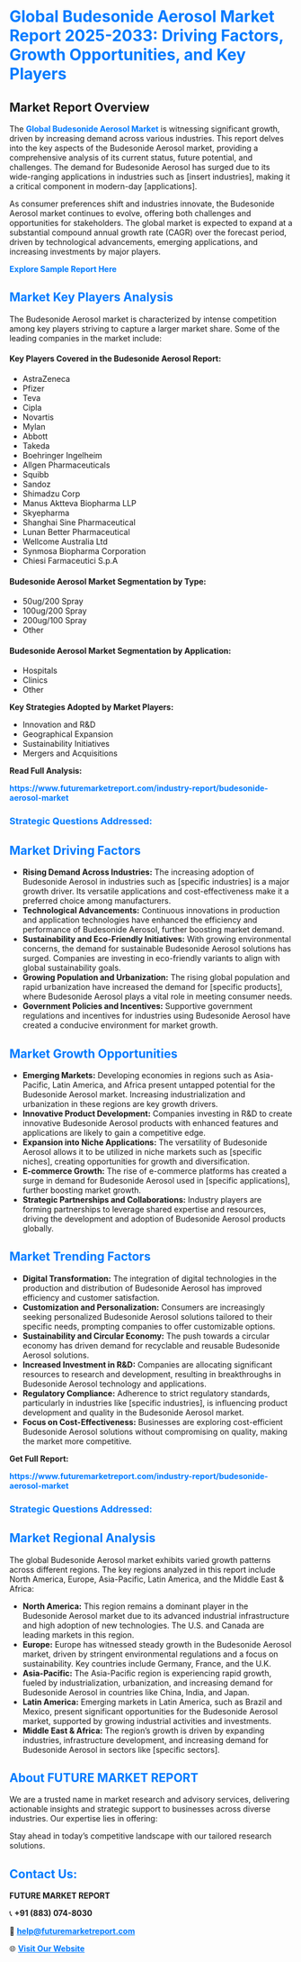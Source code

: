 <h1 style="color: #007BFF;">Global Budesonide Aerosol Market Report 2025-2033: Driving Factors, Growth Opportunities, and Key Players</h1>

<section id="overview">
<h2>Market Report Overview</h2>
<p>The <a href="https://www.futuremarketreport.com/industry-report/budesonide-aerosol-market" style="color: #007BFF; text-decoration: none;"><strong>Global Budesonide Aerosol Market</strong></a> is witnessing significant growth, driven by increasing demand across various industries. This report delves into the key aspects of the Budesonide Aerosol market, providing a comprehensive analysis of its current status, future potential, and challenges. The demand for Budesonide Aerosol has surged due to its wide-ranging applications in industries such as [insert industries], making it a critical component in modern-day [applications].</p>
<p>As consumer preferences shift and industries innovate, the Budesonide Aerosol market continues to evolve, offering both challenges and opportunities for stakeholders. The global market is expected to expand at a substantial compound annual growth rate (CAGR) over the forecast period, driven by technological advancements, emerging applications, and increasing investments by major players.</p>
</section>

<section id="overview">
<p><a href="https://www.futuremarketreport.com/request-sample/reportId=102435" style="color: #007BFF; text-decoration: none;"><strong>Explore Sample Report Here</strong></a></p>
</section>

<section id="key-players">
<h2 style="color: #007BFF;">Market Key Players Analysis</h2>
<p>The Budesonide Aerosol market is characterized by intense competition among key players striving to capture a larger market share. Some of the leading companies in the market include:</p>
<h4>Key Players Covered in the Budesonide Aerosol Report:</h4>
<ul><li>AstraZeneca</li><li>Pfizer</li><li>Teva</li><li>Cipla</li><li>Novartis</li><li>Mylan</li><li>Abbott</li><li>Takeda</li><li>Boehringer Ingelheim</li><li>Allgen Pharmaceuticals</li><li>Squibb</li><li>Sandoz</li><li>Shimadzu Corp</li><li>Manus Aktteva Biopharma LLP</li><li>Skyepharma</li><li>Shanghai Sine Pharmaceutical</li><li>Lunan Better Pharmaceutical</li><li>Wellcome Australia Ltd</li><li>Synmosa Biopharma Corporation</li><li>Chiesi Farmaceutici S.p.A</li></ul>
<h4>Budesonide Aerosol Market Segmentation by Type:</h4>
<ul><li>50ug/200 Spray</li><li>100ug/200 Spray</li><li>200ug/100 Spray</li><li>Other</li></ul>

<h4>Budesonide Aerosol Market Segmentation by Application:</h4>
<ul><li>Hospitals</li><li>Clinics</li><li>Other</li></ul>
<p><strong>Key Strategies Adopted by Market Players:</strong></p>
<ul>
<li>Innovation and R&D</li>
<li>Geographical Expansion</li>
<li>Sustainability Initiatives</li>
<li>Mergers and Acquisitions</li>
</ul>
</section>

<section>
<p><strong>Read Full Analysis: </strong></p><a href="https://www.futuremarketreport.com/industry-report/budesonide-aerosol-market" style="color: #007BFF; text-decoration: none;"><strong>https://www.futuremarketreport.com/industry-report/budesonide-aerosol-market</strong></a>
<h3 style="color: #007BFF;">Strategic Questions Addressed:</h3>
</section>

<section id="driving-factors">
<h2 style="color: #007BFF;">Market Driving Factors</h2>
<ul>
<li><strong>Rising Demand Across Industries:</strong> The increasing adoption of Budesonide Aerosol in industries such as [specific industries] is a major growth driver. Its versatile applications and cost-effectiveness make it a preferred choice among manufacturers.</li>
<li><strong>Technological Advancements:</strong> Continuous innovations in production and application technologies have enhanced the efficiency and performance of Budesonide Aerosol, further boosting market demand.</li>
<li><strong>Sustainability and Eco-Friendly Initiatives:</strong> With growing environmental concerns, the demand for sustainable Budesonide Aerosol solutions has surged. Companies are investing in eco-friendly variants to align with global sustainability goals.</li>
<li><strong>Growing Population and Urbanization:</strong> The rising global population and rapid urbanization have increased the demand for [specific products], where Budesonide Aerosol plays a vital role in meeting consumer needs.</li>
<li><strong>Government Policies and Incentives:</strong> Supportive government regulations and incentives for industries using Budesonide Aerosol have created a conducive environment for market growth.</li>
</ul>
</section>

<section id="growth-opportunities">
<h2 style="color: #007BFF;">Market Growth Opportunities</h2>
<ul>
<li><strong>Emerging Markets:</strong> Developing economies in regions such as Asia-Pacific, Latin America, and Africa present untapped potential for the Budesonide Aerosol market. Increasing industrialization and urbanization in these regions are key growth drivers.</li>
<li><strong>Innovative Product Development:</strong> Companies investing in R&D to create innovative Budesonide Aerosol products with enhanced features and applications are likely to gain a competitive edge.</li>
<li><strong>Expansion into Niche Applications:</strong> The versatility of Budesonide Aerosol allows it to be utilized in niche markets such as [specific niches], creating opportunities for growth and diversification.</li>
<li><strong>E-commerce Growth:</strong> The rise of e-commerce platforms has created a surge in demand for Budesonide Aerosol used in [specific applications], further boosting market growth.</li>
<li><strong>Strategic Partnerships and Collaborations:</strong> Industry players are forming partnerships to leverage shared expertise and resources, driving the development and adoption of Budesonide Aerosol products globally.</li>
</ul>
</section>

<section id="trending-factors">
<h2 style="color: #007BFF;">Market Trending Factors</h2>
<ul>
<li><strong>Digital Transformation:</strong> The integration of digital technologies in the production and distribution of Budesonide Aerosol has improved efficiency and customer satisfaction.</li>
<li><strong>Customization and Personalization:</strong> Consumers are increasingly seeking personalized Budesonide Aerosol solutions tailored to their specific needs, prompting companies to offer customizable options.</li>
<li><strong>Sustainability and Circular Economy:</strong> The push towards a circular economy has driven demand for recyclable and reusable Budesonide Aerosol solutions.</li>
<li><strong>Increased Investment in R&D:</strong> Companies are allocating significant resources to research and development, resulting in breakthroughs in Budesonide Aerosol technology and applications.</li>
<li><strong>Regulatory Compliance:</strong> Adherence to strict regulatory standards, particularly in industries like [specific industries], is influencing product development and quality in the Budesonide Aerosol market.</li>
<li><strong>Focus on Cost-Effectiveness:</strong> Businesses are exploring cost-efficient Budesonide Aerosol solutions without compromising on quality, making the market more competitive.</li>
</ul>
</section>

<section>
<p><strong>Get Full Report: </strong></p><a href="https://www.futuremarketreport.com/industry-report/budesonide-aerosol-market" style="color: #007BFF; text-decoration: none;"><strong>https://www.futuremarketreport.com/industry-report/budesonide-aerosol-market</strong></a>
<h3 style="color: #007BFF;">Strategic Questions Addressed:</h3>
</section>


<section id="regional-analysis">
<h2 style="color: #007BFF;">Market Regional Analysis</h2>
<p>The global Budesonide Aerosol market exhibits varied growth patterns across different regions. The key regions analyzed in this report include North America, Europe, Asia-Pacific, Latin America, and the Middle East & Africa:</p>
<ul>
<li><strong>North America:</strong> This region remains a dominant player in the Budesonide Aerosol market due to its advanced industrial infrastructure and high adoption of new technologies. The U.S. and Canada are leading markets in this region.</li>
<li><strong>Europe:</strong> Europe has witnessed steady growth in the Budesonide Aerosol market, driven by stringent environmental regulations and a focus on sustainability. Key countries include Germany, France, and the U.K.</li>
<li><strong>Asia-Pacific:</strong> The Asia-Pacific region is experiencing rapid growth, fueled by industrialization, urbanization, and increasing demand for Budesonide Aerosol in countries like China, India, and Japan.</li>
<li><strong>Latin America:</strong> Emerging markets in Latin America, such as Brazil and Mexico, present significant opportunities for the Budesonide Aerosol market, supported by growing industrial activities and investments.</li>
<li><strong>Middle East & Africa:</strong> The region’s growth is driven by expanding industries, infrastructure development, and increasing demand for Budesonide Aerosol in sectors like [specific sectors].</li>
</ul>
</section>

<footer>
<h2 style="color: #007BFF;">About FUTURE MARKET REPORT</h2>
<p>We are a trusted name in market research and advisory services, delivering actionable insights and strategic support to businesses across diverse industries. Our expertise lies in offering:</p>

<p>Stay ahead in today’s competitive landscape with our tailored research solutions.</p>

<h2 style="color: #007BFF;">Contact Us:</h2>
<p><strong>FUTURE MARKET REPORT</strong></p>
<p>📞 <strong>+91 (883) 074-8030</strong></p>
<p>📧 <strong><a href="mailto:help@futuremarketreport.com" style="color: #007BFF;">help@futuremarketreport.com</a></strong></p>
<p>🌐 <strong><a href="https://www.futuremarketreport.com/" style="color: #007BFF;">Visit Our Website</a></strong></p>
</footer>